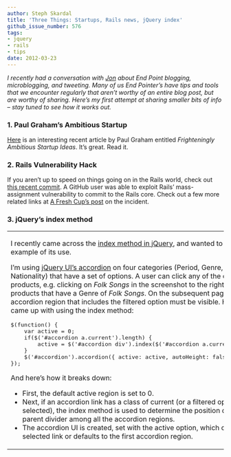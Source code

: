 ```yaml
---
author: Steph Skardal
title: 'Three Things: Startups, Rails news, jQuery index'
github_issue_number: 576
tags:
- jquery
- rails
- tips
date: 2012-03-23
---
```


*I recently had a conversation with [Jon](/team/jon-jensen) about End Point blogging, microblogging, and tweeting. Many of us End Pointer’s have tips and tools that we encounter regularly that aren’t worthy of an entire blog post, but are worthy of sharing. Here’s my first attempt at sharing smaller bits of info – stay tuned to see how it works out.*

### 1. Paul Graham’s Ambitious Startup

[Here](http://paulgraham.com/ambitious.html) is an interesting recent article by Paul Graham entitled *Frighteningly Ambitious Startup Ideas*. It’s great. Read it.

### 2. Rails Vulnerability Hack

If you aren’t up to speed on things going on in the Rails world, check out [this recent commit](https://github.com/rails/rails/commit/b83965785db1eec019edf1fc272b1aa393e6dc57). A GitHub user was able to exploit Rails’ mass-assignment vulnerability to commit to the Rails core. Check out a few more related links at [A Fresh Cup’s post](https://web.archive.org/web/20120307145424/http://afreshcup.com/home/2012/3/5/double-shot-831.html) on the incident.

### 3. jQuery’s index method

<table cellpadding="0" cellspacing="0" width="100%">
<tbody><tr>
<td valign="top"><p>I recently came across the <a href="https://api.jquery.com/index/">index method in jQuery</a>, and wanted to share an example of its use.</p>

<p>I’m using <a href="https://api.jqueryui.com/accordion/">jQuery UI’s accordion</a> on four categories (Period, Genre, Theme, Nationality) that have a set of options. A user can click any of the options to filter products, e.g. clicking on <i>Folk Songs</i> in the screenshot to the right would bring up products that have a Genre of <i>Folk Songs</i>. On the subsequent page load, the accordion region that includes the filtered option must be visible. Here’s what I came up with using the index method:</p>
<pre class="brush:jscript">
$(function() {
    var active = 0;
    if($('#accordion a.current').length) {
        active = $('#accordion div').index($('#accordion a.current').parent());
    }
    $('#accordion').accordion({ active: active, autoHeight: false });
});
</pre>
<p>And here’s how it breaks down:</p>
<ul>
<li>First, the default active region is set to 0.</li>
<li>Next, if an accordion link has a class of current (or a filtered option is selected), the index method is used to determine the position of that link’s parent divider among all the accordion regions.</li>
<li>The accordion UI is created, set with the active option, which contains the selected link or defaults to the first accordion region.</li>
</ul>
</td>
<td style="padding-left:10px;" valign="top"><img height="359" src="/blog/2012/03/three-things-startups-rails-news-jquery/image-0.png" style="border: 1px solid #999;"/><p>jQuery’s index method was used to set the active accordion region.</p></td>
</tr>
</tbody></table>
